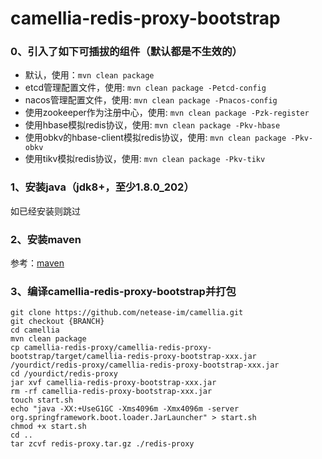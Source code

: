 
# camellia-redis-proxy-bootstrap

### 0、引入了如下可插拔的组件（默认都是不生效的）

* 默认，使用：`mvn clean package`
* etcd管理配置文件，使用: `mvn clean package -Petcd-config`
* nacos管理配置文件，使用: `mvn clean package -Pnacos-config`
* 使用zookeeper作为注册中心，使用: `mvn clean package -Pzk-register`
* 使用hbase模拟redis协议，使用: `mvn clean package -Pkv-hbase`
* 使用obkv的hbase-client模拟redis协议，使用: `mvn clean package -Pkv-obkv`
* 使用tikv模拟redis协议，使用: `mvn clean package -Pkv-tikv`

### 1、安装java（jdk8+，至少1.8.0_202）
如已经安装则跳过

### 2、安装maven
参考：[maven](https://github.com/apache/maven)

### 3、编译camellia-redis-proxy-bootstrap并打包
```shell
git clone https://github.com/netease-im/camellia.git
git checkout {BRANCH}
cd camellia
mvn clean package
cp camellia-redis-proxy/camellia-redis-proxy-bootstrap/target/camellia-redis-proxy-bootstrap-xxx.jar /yourdict/redis-proxy/camellia-redis-proxy-bootstrap-xxx.jar
cd /yourdict/redis-proxy
jar xvf camellia-redis-proxy-bootstrap-xxx.jar
rm -rf camellia-redis-proxy-bootstrap-xxx.jar
touch start.sh
echo "java -XX:+UseG1GC -Xms4096m -Xmx4096m -server org.springframework.boot.loader.JarLauncher" > start.sh
chmod +x start.sh
cd ..
tar zcvf redis-proxy.tar.gz ./redis-proxy
```